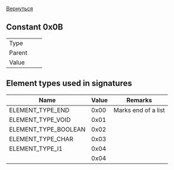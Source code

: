 [Вернуться](Map.md)
## Constant 0x0B

|      |        |       |
|------|--------|-------|
|Type  |        |       |
|Parent|        |       |
|Value |        |       |

## Element types used in signatures
|Name                |Value|Remarks            |
|--------------------|-----|-------------------|
|ELEMENT_TYPE_END    |0x00 |Marks end of a list|
|ELEMENT_TYPE_VOID   |0x01 |                   |
|ELEMENT_TYPE_BOOLEAN|0x02 |                   |
|ELEMENT_TYPE_CHAR   |0x03 |                   |
|ELEMENT_TYPE_I1     |0x04 |                   |
|                    |0x04 |                   |






